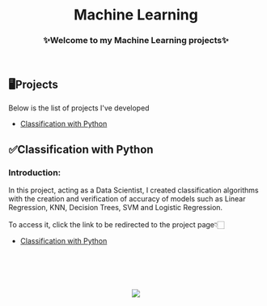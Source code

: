<h1 align="center">Machine Learning</h1>

<h3 align="center">✨Welcome to my Machine Learning projects✨</h2>
</br>

## 🖥️Projects
Below is the list of projects I've developed

- [Classification with Python](#classification-with-python)

## ✅Classification with Python
### Introduction:
In this project, acting as a Data Scientist, I created classification algorithms with the creation and verification of accuracy of models such as Linear Regression, KNN, Decision Trees, SVM and Logistic Regression.
</br>
</br>
To access it, click the link to be redirected to the project page👇🏻
- [Classification with Python](https://github.com/gut0oliveira/Machine-Learning/tree/main/Classification-With-Python)
</br>
</br>
<h1 align="center">
  <img src="https://readme-typing-svg.herokuapp.com?font=Chakra+Petch&size=28&duration=2500&pause=200&color=2800F7&center=true&width=800&lines=Thanks+for+your+attention!;" />
</h1>
